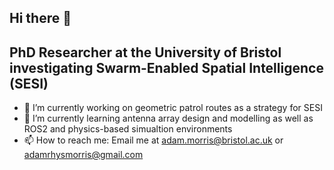 ## Hi there 👋

## PhD Researcher at the University of Bristol investigating Swarm-Enabled Spatial Intelligence (SESI)

- 🔭 I’m currently working on geometric patrol routes as a strategy for SESI
- 🌱 I’m currently learning antenna array design and modelling as well as ROS2 and physics-based simualtion environments
- 📫 How to reach me: Email me at adam.morris@bristol.ac.uk or adamrhysmorris@gmail.com

<!--
**ks20447/ks20447** is a ✨ _special_ ✨ repository because its `README.md` (this file) appears on your GitHub profile.

Here are some ideas to get you started:

- 🔭 I’m currently working on ...
- 🌱 I’m currently learning ...
- 👯 I’m looking to collaborate on ...
- 🤔 I’m looking for help with ...
- 💬 Ask me about ...
- 📫 How to reach me: ...
- 😄 Pronouns: ...
- ⚡ Fun fact: ...
-->
